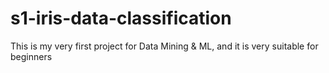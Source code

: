 # s1-iris-data-classification
This is my very first project for Data Mining &amp; ML, and it is very suitable for beginners
